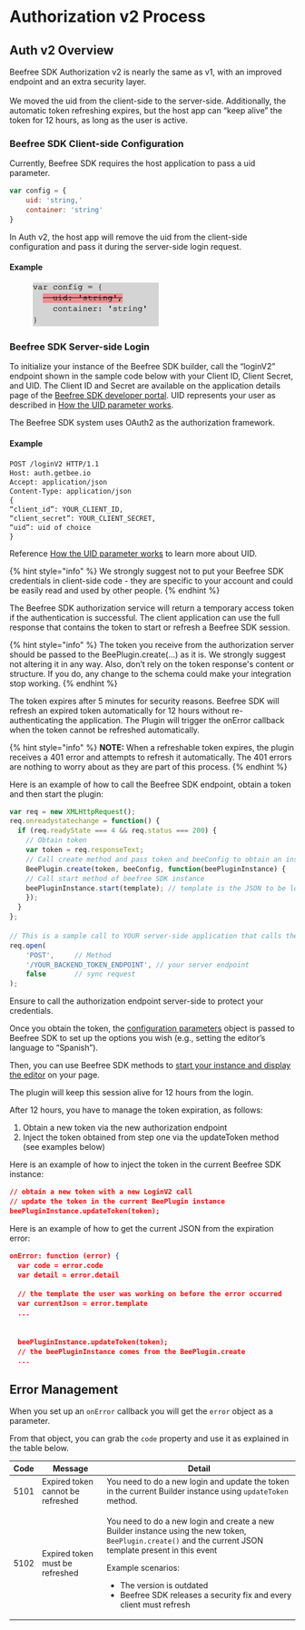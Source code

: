 # Authorization v2 Process

## Auth v2 Overview

Beefree SDK Authorization v2 is nearly the same as v1, with an improved endpoint and an extra security layer.\
\
We moved the uid from the client-side to the server-side. Additionally, the automatic token refreshing expires, but the host app can “keep alive” the token for 12 hours, as long as the user is active.

### Beefree SDK Client-side Configuration

Currently, Beefree SDK requires the host application to pass a uid parameter.

```javascript
var config = {
    uid: 'string,'
    container: 'string'
}
```

In Auth v2, the host app will remove the uid from the client-side configuration and pass it during the server-side login request.

#### Example

<div align="left">

<figure><img src="../../.gitbook/assets/CleanShot 2024-04-08 at 16.26.19.png" alt=""><figcaption></figcaption></figure>

</div>

### Beefree SDK Server-side Login

To initialize your instance of the Beefree SDK builder, call the “loginV2” endpoint shown in the sample code below with your Client ID, Client Secret, and UID. The Client ID and Secret are available on the application details page of the [Beefree SDK developer portal](https://dam.beefree.io/devportal). UID represents your user as described in [How the UID parameter works](https://docs.beefree.io/how-the-uid-parameter-works/).

The Beefree SDK system uses OAuth2 as the authorization framework.

#### Example

```http
POST /loginV2 HTTP/1.1
Host: auth.getbee.io
Accept: application/json
Content-Type: application/json
{
“client_id”: YOUR_CLIENT_ID,
“client_secret”: YOUR_CLIENT_SECRET,
“uid”: uid of choice
}
```

Reference [How the UID parameter works](how-the-uid-parameter-works.md) to learn more about UID.

{% hint style="info" %}
We strongly suggest not to put your Beefree SDK credentials in client-side code - they are specific to your account and could be easily read and used by other people.
{% endhint %}

The Beefree SDK authorization service will return a temporary access token if the authentication is successful. The client application can use the full response that contains the token to start or refresh a Beefree SDK session.

{% hint style="info" %}
The token you receive from the authorization server should be passed to the BeePlugin.create(...) as it is. We strongly suggest not altering it in any way. Also, don’t rely on the token response's content or structure. If you do, any change to the schema could make your integration stop working.
{% endhint %}

The token expires after 5 minutes for security reasons. Beefree SDK will refresh an expired token automatically for 12 hours without re-authenticating the application. The Plugin will trigger the onError callback when the token cannot be refreshed automatically.

{% hint style="info" %}
**NOTE:** When a refreshable token expires, the plugin receives a 401 error and attempts to refresh it automatically. The 401 errors are nothing to worry about as they are part of this process.
{% endhint %}

Here is an example of how to call the Beefree SDK endpoint, obtain a token and then start the plugin:

```javascript
var req = new XMLHttpRequest();
req.onreadystatechange = function() {
  if (req.readyState === 4 && req.status === 200) {
    // Obtain token
    var token = req.responseText;
    // Call create method and pass token and beeConfig to obtain an instance of Beefree SDK
    BeePlugin.create(token, beeConfig, function(beePluginInstance) {
	// Call start method of beefree SDK instance
	beePluginInstance.start(template); // template is the JSON to be loaded in BEE
    });
  }
};

// This is a sample call to YOUR server-side application that calls the loginV2 endpoint on BEE the side
req.open(
	'POST', 	// Method
	'/YOUR_BACKEND_TOKEN_ENDPOINT', // your server endpoint
	false 		// sync request
);

```

Ensure to call the authorization endpoint server-side to protect your credentials.

Once you obtain the token, the [configuration parameters](https://docs.beefree.io/configuration-parameters/) object is passed to Beefree SDK to set up the options you wish (e.g., setting the editor’s language to “Spanish”).

Then, you can use Beefree SDK methods to [start your instance and display the editor](./) on your page.

The plugin will keep this session alive for 12 hours from the login.

After 12 hours, you have to manage the token expiration, as follows:

1. Obtain a new token via the new authorization endpoint
2. Inject the token obtained from step one via the updateToken method (see examples below)

Here is an example of how to inject the token in the current Beefree SDK instance:

```json
// obtain a new token with a new LoginV2 call
// update the token in the current BeePlugin instance
beePluginInstance.updateToken(token);
```

Here is an example of how to get the current JSON from the expiration error:

```json
onError: function (error) {
  var code = error.code
  var detail = error.detail

  // the template the user was working on before the error occurred
  var currentJson = error.template
  ... 


  beePluginInstance.updateToken(token);
  // the beePluginInstance comes from the BeePlugin.create 
  ...

```

## Error Management

When you set up an `onError` callback you will get the `error` object as a parameter.

From that object, you can grab the `code` property and use it as explained in the table below.

| Code | Message                           | Detail                                                                                                                                                                                                                                                                                                                       |
| ---- | --------------------------------- | ---------------------------------------------------------------------------------------------------------------------------------------------------------------------------------------------------------------------------------------------------------------------------------------------------------------------------- |
| 5101 | Expired token cannot be refreshed | You need to do a new login and update the token in the current Builder instance using `updateToken` method.                                                                                                                                                                                                                  |
| 5102 | Expired token must be refreshed   | <p>You need to do a new login and create a new Builder instance using the new token, <code>BeePlugin.create()</code> and the current JSON template present in this event<br></p><p>Example scenarios:</p><ul><li>The version is outdated</li><li>Beefree SDK releases a security fix and every client must refresh</li></ul> |
